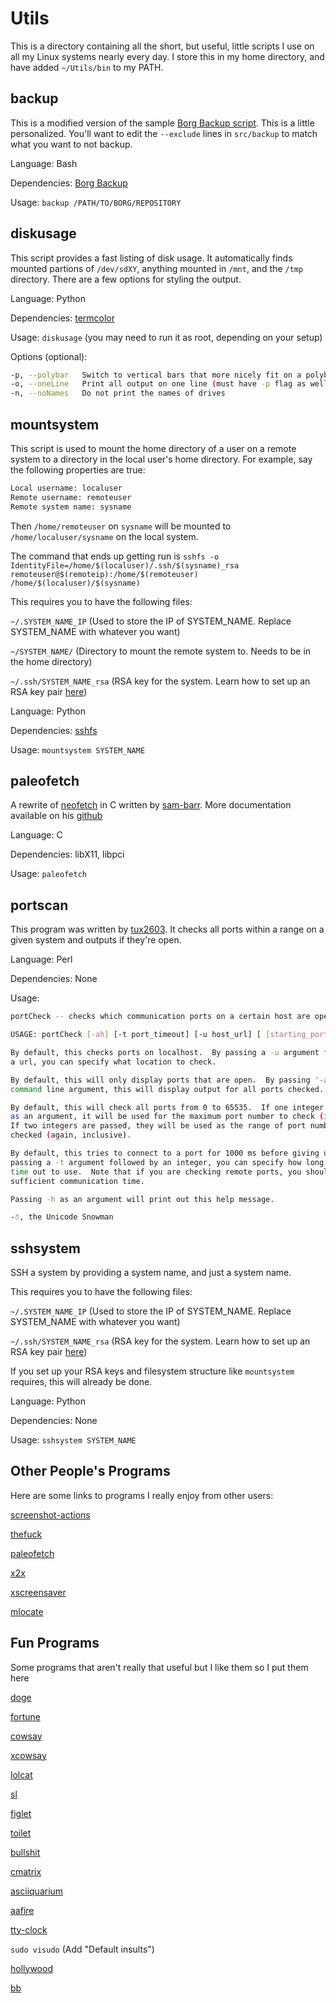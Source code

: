 # Utils

This is a directory containing all the short, but useful, little scripts I use on all my Linux systems nearly every day. I store this in my home directory, and have added `~/Utils/bin` to my PATH.

## backup

This is a modified version of the sample [Borg Backup script](https://borgbackup.readthedocs.io/en/stable/quickstart.html). This is a little personalized. You'll want to edit the `--exclude` lines in `src/backup` to match what you want to not backup.

Language: Bash

Dependencies: [Borg Backup](https://borgbackup.readthedocs.io/en/1.1-maint/installation.html)

Usage: `backup /PATH/TO/BORG/REPOSITORY`

## diskusage

This script provides a fast listing of disk usage. It automatically finds mounted partions of `/dev/sdXY`, anything mounted in `/mnt`, and the `/tmp` directory. There are a few options for styling the output.

Language: Python

Dependencies: [termcolor](https://pypi.org/project/termcolor2/)

Usage: `diskusage` (you may need to run it as root, depending on your setup)

Options (optional):

``` bash
-p, --polybar   Switch to vertical bars that more nicely fit on a polybar
-o, --oneLine   Print all output on one line (must have -p flag as well to work)
-n, --noNames   Do not print the names of drives
```

## mountsystem

This script is used to mount the home directory of a user on a remote system to a directory in the local user's home directory. For example, say the following properties are true:

``` bash
Local username: localuser
Remote username: remoteuser
Remote system name: sysname
```

Then
`/home/remoteuser` on `sysname` will be mounted to `/home/localuser/sysname` on the local system.

The command that ends up getting run is
`sshfs -o IdentityFile=/home/$(localuser)/.ssh/$(sysname)_rsa remoteuser@$(remoteip):/home/$(remoteuser) /home/$(localuser)/$(sysname)`

This requires you to have the following files:

`~/.SYSTEM_NAME_IP`  (Used to store the IP of SYSTEM_NAME. Replace SYSTEM_NAME with whatever you want)

`~/SYSTEM_NAME/`     (Directory to mount the remote system to. Needs to be in the home directory)

`~/.ssh/SYSTEM_NAME_rsa`  (RSA key for the system. Learn how to set up an RSA key pair [here](https://www.digitalocean.com/community/tutorials/how-to-set-up-ssh-keys--2))

Language: Python

Dependencies: [sshfs](https://github.com/libfuse/sshfs)

Usage: `mountsystem SYSTEM_NAME`

## paleofetch

A rewrite of [neofetch](https://github.com/dylanaraps/neofetch) in C written by [sam-barr](https://github.com/sam-barr). More documentation available on his [github](https://github.com/sam-barr/paleofetch)

Language: C

Dependencies: libX11, libpci

Usage: `paleofetch`

## portscan

This program was written by [tux2603](https://github.com/tux2603/QuickLittleUtils/blob/master/portCheck). It checks all ports within a range on a given system and outputs if they're open.

Language: Perl

Dependencies: None

Usage:

``` bash
portCheck -- checks which communication ports on a certain host are open

USAGE: portCheck [-ah] [-t port_timeout] [-u host_url] [ [starting_port] ending_port]

By default, this checks ports on localhost.  By passing a -u argument followed by
a url, you can specify what location to check.

By default, this will only display ports that are open.  By passing '-a' as a
command line argument, this will display output for all ports checked.

By default, this will check all ports from 0 to 65535.  If one integer is passed
as an argument, it will be used for the maximum port number to check (inclusive).
If two integers are passed, they will be used as the range of port numbers to be
checked (again, inclusive).

By default, this tries to connect to a port for 1000 ms before giving up.  By
passing a -t argument followed by an integer, you can specify how long of a
time out to use.  Note that if you are checking remote ports, you should allow for
sufficient communication time.

Passing -h as an argument will print out this help message.

-☃, the Unicode Snowman
```

## sshsystem

SSH a system by providing a system name, and just a system name.

This requires you to have the following files:

`~/.SYSTEM_NAME_IP`  (Used to store the IP of SYSTEM_NAME. Replace SYSTEM_NAME with whatever you want)

`~/.ssh/SYSTEM_NAME_rsa`  (RSA key for the system. Learn how to set up an RSA key pair [here](https://www.digitalocean.com/community/tutorials/how-to-set-up-ssh-keys--2))

If you set up your RSA keys and filesystem structure like `mountsystem` requires, this will already be done.

Language: Python

Dependencies: None

Usage: `sshsystem SYSTEM_NAME`

## Other People's Programs

Here are some links to programs I really enjoy from other users:

[screenshot-actions](https://github.com/jrodal98/screenshot-actions)

[thefuck](https://github.com/nvbn/thefuck)

[paleofetch](https://github.com/sam-barr/paleofetch)

[x2x](https://www.youtube.com/watch?v=umC_zUPGrp4&list=WL&index=7&t=0s)

[xscreensaver](https://www.jwz.org/xscreensaver/)

[mlocate](https://wiki.archlinux.org/index.php/Mlocate)

## Fun Programs

Some programs that aren't really that useful but I like them so I put them here

[doge](https://github.com/thiderman/doge)

[fortune](https://wiki.archlinux.org/index.php/Fortune)

[cowsay](https://github.com/piuccio/cowsay)

[xcowsay](https://github.com/Tuczi/xcowsay)

[lolcat](https://github.com/busyloop/lolcat)

[sl](https://github.com/mtoyoda/sl)

[figlet](http://www.figlet.org/)

[toilet](http://caca.zoy.org/wiki/toilet)

[bullshit](https://github.com/fceschmidt/bullshit-arch/)

[cmatrix](https://github.com/abishekvashok/cmatrix)

[asciiquarium](https://github.com/cmatsuoka/asciiquarium)

[aafire](https://github.com/Softmuppen/aafire)

[tty-clock](https://github.com/xorg62/tty-clock)

`sudo visudo` (Add "Default insults")

[hollywood](https://github.com/dustinkirkland/hollywood)

[bb](https://aur.archlinux.org/packages/bb/)
